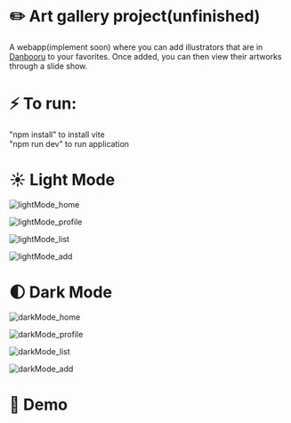 # ✏️ Art gallery project(unfinished)
A webapp(implement soon) where you can add illustrators that are in [Danbooru](https://danbooru.donmai.us/artists) to your favorites. Once added, you can then view their artworks through a slide show. 

# ⚡ To run: 

"npm install" to install vite  
"npm run dev" to run application

# ☀️ Light Mode 

![lightMode_home](https://github.com/leafboo/art-gallery/assets/110758056/859a6379-3aec-409c-a9be-325617405432)


![lightMode_profile](https://github.com/leafboo/art-gallery/assets/110758056/c5d5c776-a25d-4f4d-8595-7b1d285d500f)


![lightMode_list](https://github.com/leafboo/art-gallery/assets/110758056/accafc2d-45b5-48f2-8511-913add29da56)

![lightMode_add](https://github.com/leafboo/art-gallery/assets/110758056/9b3dd943-c4d0-4045-9d9b-b064fa14abe0)

# 🌓 Dark Mode 

![darkMode_home](https://github.com/leafboo/art-gallery/assets/110758056/d14fb46e-532c-476c-ac59-1e99433130ef)


![darkMode_profile](https://github.com/leafboo/art-gallery/assets/110758056/7c9c4332-9200-414e-a061-11a9a7dd88e8)


![darkMode_list](https://github.com/leafboo/art-gallery/assets/110758056/8b610ef7-1f7d-433e-ac9f-510407541927)


![darkMode_add](https://github.com/leafboo/art-gallery/assets/110758056/da7ac709-62ec-4486-9ed3-d92423068d16)

# 🎥 Demo
